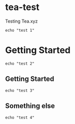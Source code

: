 # tea-test

Testing Tea.xyz

    echo "test 1"

# Getting Started

    echo "test 2"

## Getting Started

    echo "test 3"

## Something else

    echo "test 4"
